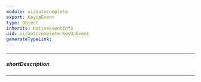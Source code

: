 ```yaml
---
module: ui/autocomplete
export: KeyUpEvent
type: Object
inherits: NativeEventInfo
uid: ui/autocomplete:KeyUpEvent
generateTypeLink: 
---
```

---
##### shortDescription
<!-- Description goes here -->

---
<!-- Description goes here -->